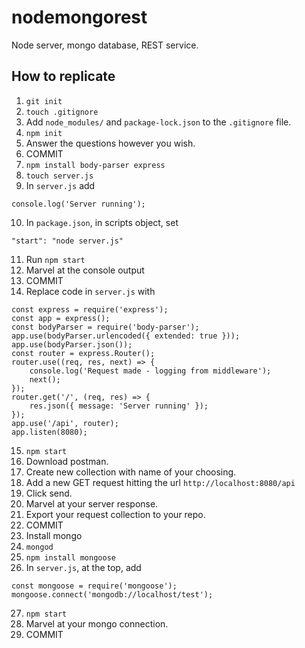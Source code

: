 # nodemongorest

Node server, mongo database, REST service.

## How to replicate

1. `git init`
2. `touch .gitignore`
3. Add `node_modules/` and `package-lock.json` to the `.gitignore` file.
4. `npm init`
5. Answer the questions however you wish.
6. COMMIT
7. `npm install body-parser express`
8. `touch server.js`
9. In `server.js` add
```
console.log('Server running');
```
10. In `package.json`, in scripts object, set
```
"start": "node server.js"
```
11. Run `npm start`
12. Marvel at the console output
13. COMMIT
14. Replace code in `server.js` with
```
const express = require('express');
const app = express();
const bodyParser = require('body-parser');
app.use(bodyParser.urlencoded({ extended: true }));
app.use(bodyParser.json());
const router = express.Router();
router.use((req, res, next) => {
    console.log('Request made - logging from middleware');
    next();
});
router.get('/', (req, res) => {
    res.json({ message: 'Server running' });
});
app.use('/api', router);
app.listen(8080);
```
15. `npm start`
16. Download postman.
17. Create new collection with name of your choosing.
18. Add a new GET request hitting the url `http://localhost:8080/api`
19. Click send.
20. Marvel at your server response.
21. Export your request collection to your repo.
22. COMMIT
23. Install mongo
24. `mongod`
25. `npm install mongoose`
26. In `server.js`, at the top, add
```
const mongoose = require('mongoose');
mongoose.connect('mongodb://localhost/test');
```
27. `npm start`
28. Marvel at your mongo connection.
29. COMMIT
